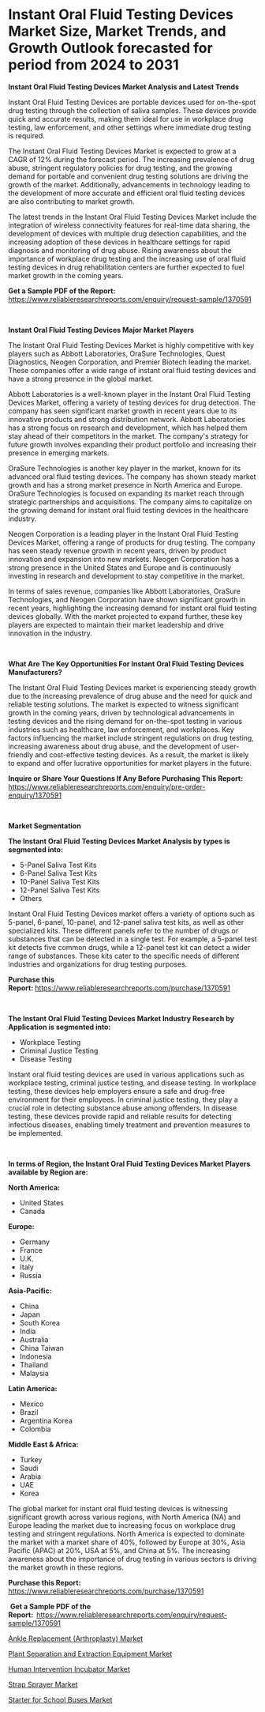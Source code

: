 <p><h1>Instant Oral Fluid Testing Devices Market Size, Market Trends, and Growth Outlook forecasted for period from 2024 to 2031</h1></p><p><strong>Instant Oral Fluid Testing Devices Market Analysis and Latest Trends</strong></p>
<p><p>Instant Oral Fluid Testing Devices are portable devices used for on-the-spot drug testing through the collection of saliva samples. These devices provide quick and accurate results, making them ideal for use in workplace drug testing, law enforcement, and other settings where immediate drug testing is required.</p><p>The Instant Oral Fluid Testing Devices Market is expected to grow at a CAGR of 12% during the forecast period. The increasing prevalence of drug abuse, stringent regulatory policies for drug testing, and the growing demand for portable and convenient drug testing solutions are driving the growth of the market. Additionally, advancements in technology leading to the development of more accurate and efficient oral fluid testing devices are also contributing to market growth.</p><p>The latest trends in the Instant Oral Fluid Testing Devices Market include the integration of wireless connectivity features for real-time data sharing, the development of devices with multiple drug detection capabilities, and the increasing adoption of these devices in healthcare settings for rapid diagnosis and monitoring of drug abuse. Rising awareness about the importance of workplace drug testing and the increasing use of oral fluid testing devices in drug rehabilitation centers are further expected to fuel market growth in the coming years.</p></p>
<p><strong>Get a Sample PDF of the Report:&nbsp;</strong> <a href="https://www.reliableresearchreports.com/enquiry/request-sample/1370591">https://www.reliableresearchreports.com/enquiry/request-sample/1370591</a></p>
<p>&nbsp;</p>
<p><strong>Instant Oral Fluid Testing Devices Major Market Players</strong></p>
<p><p>The Instant Oral Fluid Testing Devices Market is highly competitive with key players such as Abbott Laboratories, OraSure Technologies, Quest Diagnostics, Neogen Corporation, and Premier Biotech leading the market. These companies offer a wide range of instant oral fluid testing devices and have a strong presence in the global market.</p><p>Abbott Laboratories is a well-known player in the Instant Oral Fluid Testing Devices Market, offering a variety of testing devices for drug detection. The company has seen significant market growth in recent years due to its innovative products and strong distribution network. Abbott Laboratories has a strong focus on research and development, which has helped them stay ahead of their competitors in the market. The company's strategy for future growth involves expanding their product portfolio and increasing their presence in emerging markets.</p><p>OraSure Technologies is another key player in the market, known for its advanced oral fluid testing devices. The company has shown steady market growth and has a strong market presence in North America and Europe. OraSure Technologies is focused on expanding its market reach through strategic partnerships and acquisitions. The company aims to capitalize on the growing demand for instant oral fluid testing devices in the healthcare industry.</p><p>Neogen Corporation is a leading player in the Instant Oral Fluid Testing Devices Market, offering a range of products for drug testing. The company has seen steady revenue growth in recent years, driven by product innovation and expansion into new markets. Neogen Corporation has a strong presence in the United States and Europe and is continuously investing in research and development to stay competitive in the market.</p><p>In terms of sales revenue, companies like Abbott Laboratories, OraSure Technologies, and Neogen Corporation have shown significant growth in recent years, highlighting the increasing demand for instant oral fluid testing devices globally. With the market projected to expand further, these key players are expected to maintain their market leadership and drive innovation in the industry.</p></p>
<p>&nbsp;</p>
<p><strong>What Are The Key Opportunities For Instant Oral Fluid Testing Devices Manufacturers?</strong></p>
<p><p>The Instant Oral Fluid Testing Devices market is experiencing steady growth due to the increasing prevalence of drug abuse and the need for quick and reliable testing solutions. The market is expected to witness significant growth in the coming years, driven by technological advancements in testing devices and the rising demand for on-the-spot testing in various industries such as healthcare, law enforcement, and workplaces. Key factors influencing the market include stringent regulations on drug testing, increasing awareness about drug abuse, and the development of user-friendly and cost-effective testing devices. As a result, the market is likely to expand and offer lucrative opportunities for market players in the future.</p></p>
<p><strong>Inquire or Share Your Questions If Any Before Purchasing This Report:</strong> <a href="https://www.reliableresearchreports.com/enquiry/pre-order-enquiry/1370591">https://www.reliableresearchreports.com/enquiry/pre-order-enquiry/1370591</a></p>
<p>&nbsp;</p>
<p><strong>Market Segmentation</strong></p>
<p><strong>The Instant Oral Fluid Testing Devices Market Analysis by types is segmented into:</strong></p>
<p><ul><li>5-Panel Saliva Test Kits</li><li>6-Panel Saliva Test Kits</li><li>10-Panel Saliva Test Kits</li><li>12-Panel Saliva Test Kits</li><li>Others</li></ul></p>
<p><p>Instant Oral Fluid Testing Devices market offers a variety of options such as 5-panel, 6-panel, 10-panel, and 12-panel saliva test kits, as well as other specialized kits. These different panels refer to the number of drugs or substances that can be detected in a single test. For example, a 5-panel test kit detects five common drugs, while a 12-panel test kit can detect a wider range of substances. These kits cater to the specific needs of different industries and organizations for drug testing purposes.</p></p>
<p><strong>Purchase this Report:&nbsp;</strong><a href="https://www.reliableresearchreports.com/purchase/1370591">https://www.reliableresearchreports.com/purchase/1370591</a></p>
<p>&nbsp;</p>
<p><strong>The Instant Oral Fluid Testing Devices Market Industry Research by Application is segmented into:</strong></p>
<p><ul><li>Workplace Testing</li><li>Criminal Justice Testing</li><li>Disease Testing</li></ul></p>
<p><p>Instant oral fluid testing devices are used in various applications such as workplace testing, criminal justice testing, and disease testing. In workplace testing, these devices help employers ensure a safe and drug-free environment for their employees. In criminal justice testing, they play a crucial role in detecting substance abuse among offenders. In disease testing, these devices provide rapid and reliable results for detecting infectious diseases, enabling timely treatment and prevention measures to be implemented.</p></p>
<p>&nbsp;</p>
<p><strong>In terms of Region, the Instant Oral Fluid Testing Devices Market Players available by Region are:</strong></p>
<p>
    <p> <strong> North America: </strong>
        <ul>
            <li>United States</li>
            <li>Canada</li>
        </ul>
        </p> 
    <p> <strong> Europe: </strong>
        <ul>
            <li>Germany</li>
            <li>France</li>
            <li>U.K.</li>
            <li>Italy</li>
            <li>Russia</li>
        </ul>
        </p> 
    <p> <strong> Asia-Pacific: </strong>
        <ul>
            <li>China</li>
            <li>Japan</li>
            <li>South Korea</li>
            <li>India</li>
            <li>Australia</li>
            <li>China Taiwan</li>
            <li>Indonesia</li>
            <li>Thailand</li>
            <li>Malaysia</li>
        </ul>
        </p> 
    <p> <strong> Latin America: </strong>
        <ul>
            <li>Mexico</li>
            <li>Brazil</li>
            <li>Argentina Korea</li>
            <li>Colombia</li>
        </ul>
        </p> 
    <p> <strong> Middle East & Africa: </strong>
        <ul>
            <li>Turkey</li>
            <li>Saudi</li>
            <li>Arabia</li>
            <li>UAE</li>
            <li>Korea</li>
        </ul>
    </p>
    </p>
<p><p>The global market for instant oral fluid testing devices is witnessing significant growth across various regions, with North America (NA) and Europe leading the market due to increasing focus on workplace drug testing and stringent regulations. North America is expected to dominate the market with a market share of 40%, followed by Europe at 30%, Asia Pacific (APAC) at 20%, USA at 5%, and China at 5%. The increasing awareness about the importance of drug testing in various sectors is driving the market growth in these regions.</p></p>
<p><strong>Purchase this Report: </strong><a href="https://www.reliableresearchreports.com/purchase/1370591">https://www.reliableresearchreports.com/purchase/1370591</a></p>
<p>&nbsp;<strong>Get a Sample PDF of the Report:&nbsp;&nbsp;</strong><a href="https://www.reliableresearchreports.com/enquiry/request-sample/1370591">https://www.reliableresearchreports.com/enquiry/request-sample/1370591</a></p>
<p><strong></strong></p>
<p><p><a href="https://github.com/ruddyyedelwadw/Market-Research-Report-List-1/blob/main/ankle-replacement-arthroplasty-market.md">Ankle Replacement (Arthroplasty) Market</a></p><p><a href="https://medium.com/@markkautzer09/plant-separation-and-extraction-equipment-market-trends-forecast-and-competitive-analysis-to-96c98a574ce0">Plant Separation and Extraction Equipment Market</a></p><p><a href="https://medium.com/@markkautzer09/human-intervention-incubator-market-insight-market-trends-growth-forecasted-from-2024-to-2031-39e8c295985c">Human Intervention Incubator Market</a></p><p><a href="https://medium.com/@markkautzer09/strap-sprayer-market-share-evolution-and-market-growth-trends-2024-2031-910819bdcf98">Strap Sprayer Market</a></p><p><a href="https://medium.com/@markkautzer09/starter-for-school-buses-market-trends-and-market-analysis-forecasted-for-period-2024-2031-2669e60c3a0d">Starter for School Buses Market</a></p></p>